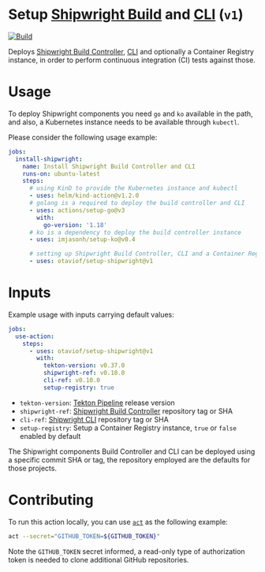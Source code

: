 # Setup [Shipwright Build][shpBuild] and [CLI][shpCLI] (`v1`)

[![Build][useActionBadgeSVG]](https://github.com/imjasonh/setup-ko/actions/workflows/use-action.yaml)

Deploys [Shipwright Build Controller][shpBuild], [CLI][shpCLI] and optionally a Container Registry instance, in order to perform continuous integration (CI) tests against those.

# Usage

To deploy Shipwright components you need `go` and `ko` available in the path, and also, a Kubernetes instance needs to be available through `kubectl`.

Please consider the following usage example:

```yml
jobs:
  install-shipwright:
    name: Install Shipwright Build Controller and CLI
    runs-on: ubuntu-latest
    steps:
      # using KinD to provide the Kubernetes instance and kubectl
      - uses: helm/kind-action@v1.2.0
      # golang is a required to deploy the build controller and CLI
      - uses: actions/setup-go@v3
        with:
          go-version: '1.18'
      # ko is a dependency to deploy the build controller instance
      - uses: imjasonh/setup-ko@v0.4

      # setting up Shipwright Build Controller, CLI and a Container Registry
      - uses: otaviof/setup-shipwright@v1
```

# Inputs

Example usage with inputs carrying default values:

```yml
jobs:
  use-action:
    steps:
      - uses: otaviof/setup-shipwright@v1
        with:
          tekton-version: v0.37.0
          shipwright-ref: v0.10.0
          cli-ref: v0.10.0
          setup-registry: true
```

- `tekton-version`: [Tekton Pipeline][tektonPipeline] release version 
- `shipwright-ref`: [Shipwright Build Controller][shpBuild] repository tag or SHA
- `cli-ref`: [Shipwright CLI][shpCLI] repository tag or SHA
- `setup-registry`: Setup a Container Registry instance, `true` or `false` enabled by default

The Shipwright components Build Controller and CLI can be deployed using a specific commit SHA or tag, the repository employed are the defaults for those projects.

# Contributing

To run this action locally, you can use [`act`][nektosAct] as the following example:

```bash
act --secret="GITHUB_TOKEN=${GITHUB_TOKEN}"
```

Note the `GITHUB_TOKEN` secret informed, a read-only type of authorization token is needed to clone additional GitHub repositories.

[shpBuild]: https://github.com/shipwright-io/build
[shpCLI]: https://github.com/shipwright-io/cli
[useAction]: https://github.com/otaviof/setup-shipwright/actions/workflows/use-action.yaml
[useActionBadgeSVG]:  https://github.com/otaviof/setup-shipwright/actions/workflows/use-action.yaml/badge.svg
[tektonPipeline]: https://github.com/tektoncd/pipeline
[nektosAct]: https://github.com/nektos/act